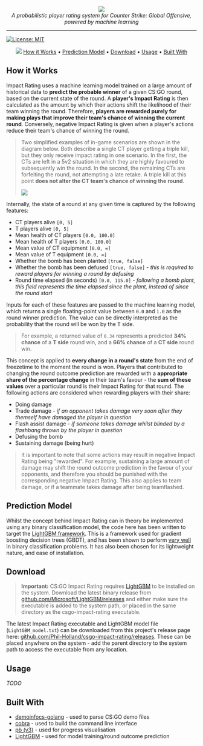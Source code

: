 <p align="center">
  <img src="https://i.imgur.com/78yK1sr.png" />
  <br>
  <i>A probabilistic player rating system for Counter Strike: Global Offensive, powered by machine learning</i>
</p>

---

[![License: MIT](https://img.shields.io/badge/License-MIT-blue.svg)](LICENSE)

<p align="center">
  <img src="https://i.imgur.com/EBbyDLv.png" />
  <a href='#how-it-works'>How it Works</a> • <a href='#prediction-model'>Prediction Model</a> • <a href='#download'>Download</a> • <a href='#usage'>Usage</a> • <a href='#built-with'>Built With</a>
</p>

## How it Works

Impact Rating uses a machine learning model trained on a large amount of historical data to **predict the probable winner** of a given CS:GO round, based on the current state of the round. A **player's Impact Rating** is then calculated as the amount by which their actions shift the likelihood of their team winning the round. Therefore, **players are rewarded purely for making plays that improve their team's chance of winning the current round**. Conversely, negative Impact Rating is given when a player's actions reduce their team's chance of winning the round.

> Two simplified examples of in-game scenarios are shown in the diagram below. Both describe a single CT player getting a triple kill, but they only receive impact rating in one scenario. In the first, the CTs are left in a 5v2 situation in which they are highly favoured to subsequently win the round. In the second, the remaining CTs are forfeiting the round, not attempting a late retake. A triple kill at this point **does not alter the CT team's chance of winning the round**.
>
> ![](https://i.imgur.com/vEMUxnD.png)

Internally, the state of a round at any given time is captured by the following features:

- CT players alive `[0, 5]`
- T players alive `[0, 5]`
- Mean health of CT players `[0.0, 100.0]`
- Mean health of T players `[0.0, 100.0]`
- Mean value of CT equipment `[0.0, ∞]`
- Mean value of T equipment `[0.0, ∞]`
- Whether the bomb has been planted `[true, false]`
- Whether the bomb has been defused `[true, false]` - *this is required to reward players for winning a round by defusing*
- Round time elapsed (in seconds) `[0.0, 115.0]` - *following a bomb plant, this field represents the time elapsed since the plant, instead of since the round start*

Inputs for each of these features are passed to the machine learning model, which returns a single floating-point value between `0.0` and `1.0` as the round winner prediction. The value can be directly interpreted as the probability that the round will be won by the T side. 

> For example, a returned value of `0.34` represents a predicted **34% chance** of a **T side** round win, and a **66% chance** of a **CT side** round win.

This concept is applied to **every change in a round's state** from the end of freezetime to the moment the round is won. Players that contributed to changing the round outcome prediction are rewarded with a **appropriate share of the percentage change** in their team's favour - the **sum of these values** over a particular round is their Impact Rating for that round. The following actions are considered when rewarding players with their share:

- Doing damage
- Trade damage - *if an opponent takes damage very soon after they themself have damaged the player in question*
- Flash assist damage - *if someone takes damage whilst blinded by a flashbang thrown by the player in question*
- Defusing the bomb
- Sustaining damage (being hurt)

> It is important to note that some actions may result in negative Impact Rating being "rewarded". For example, sustaining a large amount of damage may shift the round outcome prediction in the favour of your opponents, and therefore you should be punished with the corresponding negative Impact Rating. This also applies to team damage, or if a teammate takes damage after being teamflashed.


## Prediction Model

Whilst the concept behind Impact Rating can in theory be implemented using any binary classification model, the code here has been written to target the [LightGBM framework](https://lightgbm.readthedocs.io/en/latest/). This is a framework used for gradient boosting decision trees (GBDT), and has been shown to perform [very well](https://lightgbm.readthedocs.io/en/latest/Experiments.html#comparison-experiment) in binary classification problems. It has also been chosen for its lightweight nature, and ease of installation.

## Download

> **Important:** CS:GO Impact Rating requires [LightGBM](https://github.com/Microsoft/LightGBM) to be installed on the system. Download the latest binary release from [github.com/Microsoft/LightGBM/releases](https://github.com/Microsoft/LightGBM/releases) and either make sure the executable is added to the system path, or placed in the same directory as the csgo-impact-rating executable.

The latest Impact Rating executable and LightGBM model file (`LightGBM_model.txt`) can be downloaded from this project's release page here: [github.com/Phil-Holland/csgo-impact-rating/releases](https://github.com/Phil-Holland/csgo-impact-rating/releases). These can be placed anywhere on the system - add the parent directory to the system path to access the executable from any location.

## Usage

*TODO*

## Built With

- [demoinfocs-golang](https://github.com/markus-wa/demoinfocs-golang) - used to parse CS:GO demo files
- [cobra](https://github.com/spf13/cobra) - used to build the command line interface
- [pb (v3)](https://github.com/cheggaaa/pb/v3) - used for progress visualisation
- [LightGBM](https://lightgbm.readthedocs.io/en/latest/) - used for model training/round outcome prediction